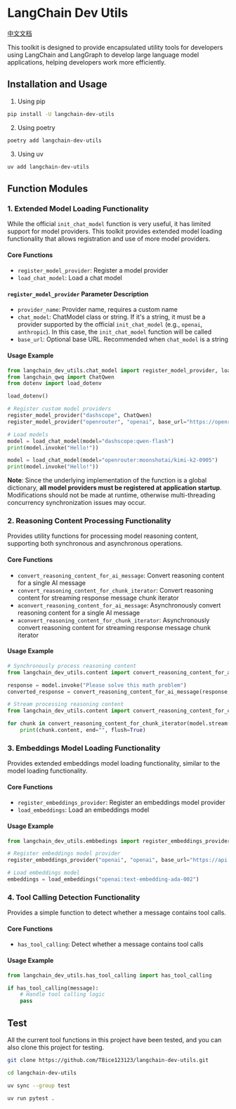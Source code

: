 # LangChain Dev Utils

[中文文档](https://github.com/TBice123123/langchain-dev-utils/blob/master/README_cn.md)

This toolkit is designed to provide encapsulated utility tools for developers using LangChain and LangGraph to develop large language model applications, helping developers work more efficiently.

## Installation and Usage

1. Using pip

```bash
pip install -U langchain-dev-utils
```

2. Using poetry

```bash
poetry add langchain-dev-utils
```

3. Using uv

```bash
uv add langchain-dev-utils
```

## Function Modules

### 1. Extended Model Loading Functionality

While the official `init_chat_model` function is very useful, it has limited support for model providers. This toolkit provides extended model loading functionality that allows registration and use of more model providers.

#### Core Functions

- `register_model_provider`: Register a model provider
- `load_chat_model`: Load a chat model

#### `register_model_provider` Parameter Description

- `provider_name`: Provider name, requires a custom name
- `chat_model`: ChatModel class or string. If it's a string, it must be a provider supported by the official `init_chat_model` (e.g., `openai`, `anthropic`). In this case, the `init_chat_model` function will be called
- `base_url`: Optional base URL. Recommended when `chat_model` is a string

#### Usage Example

```python
from langchain_dev_utils.chat_model import register_model_provider, load_chat_model
from langchain_qwq import ChatQwen
from dotenv import load_dotenv

load_dotenv()

# Register custom model providers
register_model_provider("dashscope", ChatQwen)
register_model_provider("openrouter", "openai", base_url="https://openrouter.ai/api/v1")

# Load models
model = load_chat_model(model="dashscope:qwen-flash")
print(model.invoke("Hello!"))

model = load_chat_model(model="openrouter:moonshotai/kimi-k2-0905")
print(model.invoke("Hello!"))
```

**Note**: Since the underlying implementation of the function is a global dictionary, **all model providers must be registered at application startup**. Modifications should not be made at runtime, otherwise multi-threading concurrency synchronization issues may occur.

### 2. Reasoning Content Processing Functionality

Provides utility functions for processing model reasoning content, supporting both synchronous and asynchronous operations.

#### Core Functions

- `convert_reasoning_content_for_ai_message`: Convert reasoning content for a single AI message
- `convert_reasoning_content_for_chunk_iterator`: Convert reasoning content for streaming response message chunk iterator
- `aconvert_reasoning_content_for_ai_message`: Asynchronously convert reasoning content for a single AI message
- `aconvert_reasoning_content_for_chunk_iterator`: Asynchronously convert reasoning content for streaming response message chunk iterator

#### Usage Example

```python
# Synchronously process reasoning content
from langchain_dev_utils.content import convert_reasoning_content_for_ai_message

response = model.invoke("Please solve this math problem")
converted_response = convert_reasoning_content_for_ai_message(response, think_tag=("", ""))

# Stream processing reasoning content
from langchain_dev_utils.content import convert_reasoning_content_for_chunk_iterator

for chunk in convert_reasoning_content_for_chunk_iterator(model.stream("Please solve this math problem"), think_tag=("", "")):
    print(chunk.content, end="", flush=True)
```

### 3. Embeddings Model Loading Functionality

Provides extended embeddings model loading functionality, similar to the model loading functionality.

#### Core Functions

- `register_embeddings_provider`: Register an embeddings model provider
- `load_embeddings`: Load an embeddings model

#### Usage Example

```python
from langchain_dev_utils.embbedings import register_embeddings_provider, load_embeddings

# Register embeddings model provider
register_embeddings_provider("openai", "openai", base_url="https://api.openai.com/v1")

# Load embeddings model
embeddings = load_embeddings("openai:text-embedding-ada-002")
```

### 4. Tool Calling Detection Functionality

Provides a simple function to detect whether a message contains tool calls.

#### Core Functions

- `has_tool_calling`: Detect whether a message contains tool calls

#### Usage Example

```python
from langchain_dev_utils.has_tool_calling import has_tool_calling

if has_tool_calling(message):
    # Handle tool calling logic
    pass
```

## Test

All the current tool functions in this project have been tested, and you can also clone this project for testing.

```bash
git clone https://github.com/TBice123123/langchain-dev-utils.git
```

```bash
cd langchain-dev-utils
```

```bash
uv sync --group test
```

```bash
uv run pytest .
```
